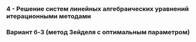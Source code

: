 <h3>4 - Решение систем линейных алгебраических уравнений итерационными методами<h3>
Вариант б-3 (метод Зейделя с оптимальным параметром)
